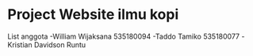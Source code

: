 # Project Website ilmu kopi
List anggota
-William Wijaksana 535180094 
-Taddo Tamiko 535180077
-Kristian Davidson Runtu
